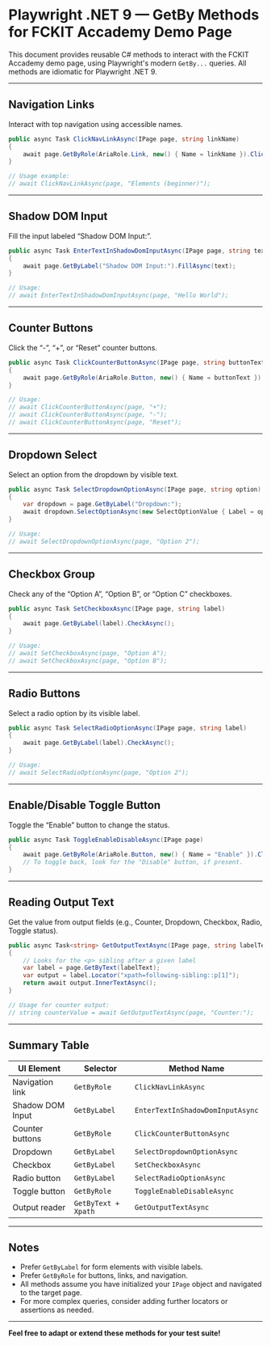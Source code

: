 ﻿# Playwright .NET 9 — GetBy Methods for FCKIT Accademy Demo Page

This document provides reusable C# methods to interact with the FCKIT Accademy demo page, using Playwright's modern `GetBy...` queries.
All methods are idiomatic for Playwright .NET 9.

---

## Navigation Links

Interact with top navigation using accessible names.

```csharp
public async Task ClickNavLinkAsync(IPage page, string linkName)
{
    await page.GetByRole(AriaRole.Link, new() { Name = linkName }).ClickAsync();
}

// Usage example:
// await ClickNavLinkAsync(page, "Elements (beginner)");
```

---

## Shadow DOM Input

Fill the input labeled “Shadow DOM Input:”.

```csharp
public async Task EnterTextInShadowDomInputAsync(IPage page, string text)
{
    await page.GetByLabel("Shadow DOM Input:").FillAsync(text);
}

// Usage:
// await EnterTextInShadowDomInputAsync(page, "Hello World");
```

---

## Counter Buttons

Click the “-”, “+”, or “Reset” counter buttons.

```csharp
public async Task ClickCounterButtonAsync(IPage page, string buttonText)
{
    await page.GetByRole(AriaRole.Button, new() { Name = buttonText }).ClickAsync();
}

// Usage:
// await ClickCounterButtonAsync(page, "+");
// await ClickCounterButtonAsync(page, "-");
// await ClickCounterButtonAsync(page, "Reset");
```

---

## Dropdown Select

Select an option from the dropdown by visible text.

```csharp
public async Task SelectDropdownOptionAsync(IPage page, string option)
{
    var dropdown = page.GetByLabel("Dropdown:");
    await dropdown.SelectOptionAsync(new SelectOptionValue { Label = option });
}

// Usage:
// await SelectDropdownOptionAsync(page, "Option 2");
```

---

## Checkbox Group

Check any of the “Option A”, “Option B”, or “Option C” checkboxes.

```csharp
public async Task SetCheckboxAsync(IPage page, string label)
{
    await page.GetByLabel(label).CheckAsync();
}

// Usage:
// await SetCheckboxAsync(page, "Option A");
// await SetCheckboxAsync(page, "Option B");
```

---

## Radio Buttons

Select a radio option by its visible label.

```csharp
public async Task SelectRadioOptionAsync(IPage page, string label)
{
    await page.GetByLabel(label).CheckAsync();
}

// Usage:
// await SelectRadioOptionAsync(page, "Option 2");
```

---

## Enable/Disable Toggle Button

Toggle the “Enable” button to change the status.

```csharp
public async Task ToggleEnableDisableAsync(IPage page)
{
    await page.GetByRole(AriaRole.Button, new() { Name = "Enable" }).ClickAsync();
    // To toggle back, look for the "Disable" button, if present.
}
```

---

## Reading Output Text

Get the value from output fields (e.g., Counter, Dropdown, Checkbox, Radio, Toggle status).

```csharp
public async Task<string> GetOutputTextAsync(IPage page, string labelText)
{
    // Looks for the <p> sibling after a given label
    var label = page.GetByText(labelText);
    var output = label.Locator("xpath=following-sibling::p[1]");
    return await output.InnerTextAsync();
}

// Usage for counter output:
// string counterValue = await GetOutputTextAsync(page, "Counter:");
```

---

## Summary Table

| UI Element       | Selector            | Method Name                      |
| ---------------- | ------------------- | -------------------------------- |
| Navigation link  | `GetByRole`         | `ClickNavLinkAsync`              |
| Shadow DOM Input | `GetByLabel`        | `EnterTextInShadowDomInputAsync` |
| Counter buttons  | `GetByRole`         | `ClickCounterButtonAsync`        |
| Dropdown         | `GetByLabel`        | `SelectDropdownOptionAsync`      |
| Checkbox         | `GetByLabel`        | `SetCheckboxAsync`               |
| Radio button     | `GetByLabel`        | `SelectRadioOptionAsync`         |
| Toggle button    | `GetByRole`         | `ToggleEnableDisableAsync`       |
| Output reader    | `GetByText + Xpath` | `GetOutputTextAsync`             |

---

## Notes

* Prefer `GetByLabel` for form elements with visible labels.
* Prefer `GetByRole` for buttons, links, and navigation.
* All methods assume you have initialized your `IPage` object and navigated to the target page.
* For more complex queries, consider adding further locators or assertions as needed.

---

**Feel free to adapt or extend these methods for your test suite!**
